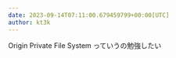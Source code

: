 ```yaml
---
date: 2023-09-14T07:11:00.679459799+00:00[UTC]
author: kt3k
---
```

Origin Private File System っていうの勉強したい
